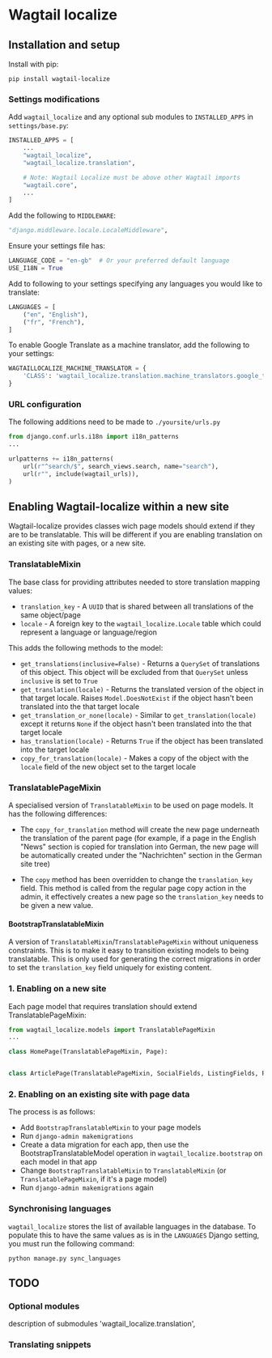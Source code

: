 # Wagtail localize

## Installation and setup

Install with pip:

```shell
pip install wagtail-localize
```

### Settings modifications

Add `wagtail_localize` and any optional sub modules to `INSTALLED_APPS` in `settings/base.py`:

```python
INSTALLED_APPS = [
    ...
    "wagtail_localize",
    "wagtail_localize.translation",

    # Note: Wagtail Localize must be above other Wagtail imports
    "wagtail.core",
    ...
]
```

Add the following to `MIDDLEWARE`:

```python
"django.middleware.locale.LocaleMiddleware",
```

Ensure your settings file has:

```python
LANGUAGE_CODE = "en-gb"  # Or your preferred default language
USE_I18N = True
```

Add to following to your settings specifying any languages you would like to translate:

```python
LANGUAGES = [
    ("en", "English"),
    ("fr", "French"),
]
```

To enable Google Translate as a machine translator, add the following to your settings:

```python
WAGTAILLOCALIZE_MACHINE_TRANSLATOR = {
    'CLASS': 'wagtail_localize.translation.machine_translators.google_translate.GoogleTranslateTranslator',
}
```

### URL configuration

The following additions need to be made to `./yoursite/urls.py`

```python
from django.conf.urls.i18n import i18n_patterns
...

urlpatterns += i18n_patterns(
    url(r"^search/$", search_views.search, name="search"),
    url(r"", include(wagtail_urls)),
)
```

## Enabling Wagtail-localize within a new site

Wagtail-localize provides classes wich page models should extend if they are to be translatable. This will be different if you are enabling translation on an existing site with pages, or a new site.

### TranslatableMixin

The base class for providing attributes needed to store translation mapping values:

* `translation_key` - A `UUID` that is shared between all translations of the same object/page
* `locale` - A foreign key to the `wagtail_localize.Locale` table which could represent a language or language/region

This adds the following methods to the model:

* `get_translations(inclusive=False)` - Returns a `QuerySet` of translations of this object. This object will be excluded from that `QuerySet` unless `inclusive` is set to `True`
* `get_translation(locale)` - Returns the translated version of the object in that target locale. Raises `Model.DoesNotExist` if the object hasn't been translated into the that target locale
* `get_translation_or_none(locale)` - Similar to `get_translation(locale)` except it returns `None` if the object hasn't been translated into the that target locale
* `has_translation(locale)` - Returns `True` if the object has been translated into the target locale
* `copy_for_translation(locale)` - Makes a copy of the object with the `locale` field of the new object set to the target locale

### TranslatablePageMixin

A specialised version of `TranslatableMixin` to be used on page models. It has the following differences:

* The `copy_for_translation` method will create the new page underneath the translation of the parent page (for example, if a page in the English "News" section is copied for translation into German, the new page will be automatically created under the "Nachrichten" section in the German site tree)

* The `copy` method has been overridden to change the `translation_key` field. This method is called from the regular page copy action in the admin, it effectively creates a new page so the `translation_key` needs to be given a new value.

#### BootstrapTranslatableMixin

A version of `TranslatableMixin`/`TranslatablePageMixin` without uniqueness constraints. This is to make it easy to transition existing models to being translatable. This is only used for generating the correct migrations in order to set the `translation_key` field uniquely for existing content.

### 1. Enabling on a new site

Each page model that requires translation should extend TranslatablePageMixin:

```python
from wagtail_localize.models import TranslatablePageMixin
...

class HomePage(TranslatablePageMixin, Page):


class ArticlePage(TranslatablePageMixin, SocialFields, ListingFields, Page):
```

### 2. Enabling on an existing site with page data

The process is as follows:

* Add `BootstrapTranslatableMixin` to your page models
* Run `django-admin makemigrations`
* Create a data migration for each app, then use the BootstrapTranslatableModel operation in
`wagtail_localize.bootstrap` on each model in that app
* Change `BootstrapTranslatableMixin` to `TranslatableMixin` (or `TranslatablePageMixin`, if it's a page model)
* Run `django-admin makemigrations` again

### Synchronising languages

`wagtail_localize` stores the list of available languages in the database. To populate this to have the same values as is in the `LANGUAGES` Django setting, you must run the following command:

```shell
python manage.py sync_languages
```

## TODO

### Optional modules

description of submodules
'wagtail_localize.translation',

### Translating snippets
